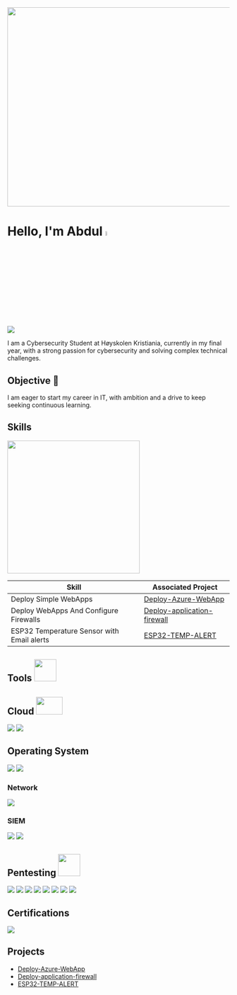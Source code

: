 <div align="center">
  <img src="https://media.giphy.com/media/Yfr0yDwbR8K0DtXjm9/giphy.gif" width="600" height="450">
</div>

# Hello, I'm Abdul <img src="https://media.giphy.com/media/hvRJCLFzcasrR4ia7z/giphy.gif" width="5%">
<a href="https://www.linkedin.com/in/abdul-rafeh-alvi-8b9a00290/"><img src="https://img.shields.io/badge/-LinkedIn-0072b1?&style=for-the-badge&logo=linkedin&logoColor=white" /></a>

I am a Cybersecurity Student at Høyskolen Kristiania, currently in my final year, with a strong passion for cybersecurity and solving complex technical challenges.

## Objective 🔭

I am eager to start my career in IT, with ambition and a drive to keep seeking continuous learning.

## Skills 
<img src="https://media.giphy.com/media/r9pNPo8J0AYB47JjYU/giphy.gif" width="300" height="300">

| Skill                                         | Associated Project         |
|-----------------------------------------------|----------------------------|
| Deploy Simple WebApps | <a href="https://github.com/abdulr15352/abdulr15352/tree/main/Cloud/Deploy-Azure-WebApp">Deploy-Azure-WebApp</a>|
| Deploy WebApps And Configure Firewalls | <a href="https://github.com/abdulr15352/abdulr15352/tree/main/Cloud/Deploy-application-firewall">Deploy-application-firewall</a>|
| ESP32 Temperature Sensor with Email alerts | <a href="https://github.com/abdulr15352/abdulr15352/tree/main/IOT/ESP32%20Based%20Webserver%20for%20Temperature%20and%20Humidity%20Measurement%20">ESP32-TEMP-ALERT</a>|

## Tools <img src="https://media.giphy.com/media/EzwHxGPqnk5cacgQ0X/giphy.gif" width="50" height="50">

## Cloud <img src="https://media.giphy.com/media/l46Cq6tr96hk5NoNW/giphy.gif" width="60" height="40">
<div>
    <img src="https://img.shields.io/badge/-AWS-232F3E?&style=for-the-badge&logo=amazon-aws&logoColor=white" />
    <img src="https://img.shields.io/badge/-Azure-0078D4?&style=for-the-badge&logo=microsoft-azure&logoColor=white" /> 
</div>

## Operating System
<div> 
    <img src="https://img.shields.io/badge/-Linux-FCC624?&style=for-the-badge&logo=linux&logoColor=black" /> 
    <img src="https://img.shields.io/badge/-Windows-0078D6?&style=for-the-badge&logo=windows&logoColor=white" /> 
</div>

### Network
<div>
    <img src="https://img.shields.io/badge/-Wireshark-1679A7?&style=for-the-badge&logo=Wireshark&logoColor=white" />
</div>


### SIEM
<div>
    <img src="https://img.shields.io/badge/-Splunk-000000?&style=for-the-badge&logo=Splunk&logoColor=white" />
    <img src="https://img.shields.io/badge/-Elastic-005571?&style=for-the-badge&logo=Elastic&logoColor=white" />
</div>

## Pentesting <img src="https://media.giphy.com/media/2DUl6BtXGAx2uyqIas/giphy.gif" width="50" height="50">
<div> 
    <img src="https://img.shields.io/badge/-Burp_Suite-FF5722?&style=for-the-badge&logo=Burp-Suite&logoColor=white" /> 
    <img src="https://img.shields.io/badge/-Nmap-005C9C?&style=for-the-badge&logo=Nmap&logoColor=white" /> 
    <img src="https://img.shields.io/badge/-Metasploit-2F2F2F?&style=for-the-badge&logo=Metasploit&logoColor=white" /> 
    <img src="https://img.shields.io/badge/-Kali_Linux-557C94?&style=for-the-badge&logo=Kali-Linux&logoColor=white" /> 
    <img src="https://img.shields.io/badge/-OWASP_ZAP-000000?&style=for-the-badge&logo=OWASP&logoColor=white" />
    <img src="https://img.shields.io/badge/-Nikto-B72A33?&style=for-the-badge&logoColor=white" />
    <img src="https://img.shields.io/badge/-Nessus-00A1E0?&style=for-the-badge&logo=Nessus&logoColor=white" />
    <img src="https://img.shields.io/badge/-Parrot_OS-58C2B0?&style=for-the-badge&logo=Parrot-OS&logoColor=white" />
</div>

## Certifications
<div>
<a href="https://tryhackme.com/room/jrpenetrationtester">
    <img src="https://img.shields.io/badge/-Junior_Penetration_Tester-009C00?&style=for-the-badge&logo=TryHackMe&logoColor=white" />
</a>
</div>

## Projects
- <a href="https://github.com/abdulr15352/abdulr15352/tree/main/Cloud/Deploy-Azure-WebApp">Deploy-Azure-WebApp</a>
- <a href="https://github.com/abdulr15352/abdulr15352/tree/main/Cloud/Deploy-application-firewall">Deploy-application-firewall</a>
- <a href="https://github.com/abdulr15352/abdulr15352/tree/main/IOT/ESP32%20Based%20Webserver%20for%20Temperature%20and%20Humidity%20Measurement%20">ESP32-TEMP-ALERT</a>
